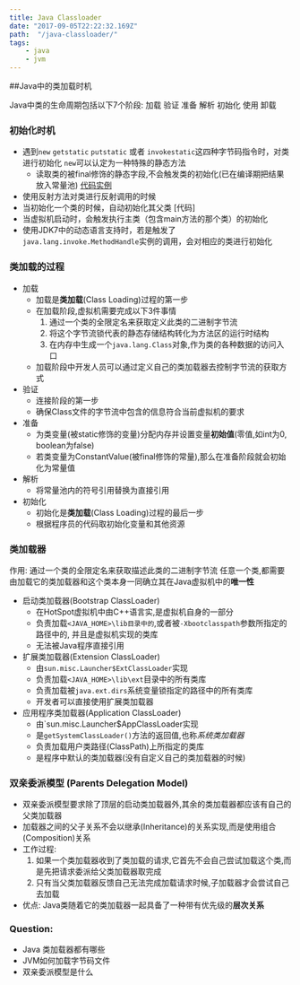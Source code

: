 ```yaml
---
title: Java Classloader
date: "2017-09-05T22:22:32.169Z"
path:  "/java-classloader/"
tags:
    - java
    - jvm
---
```


##Java中的类加载时机

Java中类的生命周期包括以下7个阶段:
加载 验证 准备 解析 初始化 使用 卸载


### 初始化时机
* 遇到`new` `getstatic` `putstatic` 或者 `invokestatic`这四种字节码指令时，对类进行初始化
  `new`可以认定为一种特殊的静态方法
   - 读取类的被final修饰的静态字段,不会触发类的初始化(已在编译期把结果放入常量池) [代码实例](InitialTest.java)
* 使用反射方法对类进行反射调用的时候
* 当初始化一个类的时候，自动初始化其父类 [代码]
* 当虚拟机启动时，会触发执行主类（包含main方法的那个类）的初始化
* 使用JDK7中的动态语言支持时，若是触发了`java.lang.invoke.MethodHandle`实例的调用，会对相应的类进行初始化

### 类加载的过程
- 加载
   - 加载是**类加载**(Class Loading)过程的第一步
   - 在加载阶段,虚拟机需要完成以下3件事情
      1. 通过一个类的全限定名来获取定义此类的二进制字节流
      2. 将这个字节流锁代表的静态存储结构转化为方法区的运行时结构
      3. 在内存中生成一个`java.lang.Class`对象,作为类的各种数据的访问入口
   - 加载阶段中开发人员可以通过定义自己的类加载器去控制字节流的获取方式
- 验证
   - 连接阶段的第一步
   - 确保Class文件的字节流中包含的信息符合当前虚拟机的要求
- 准备
   - 为类变量(被static修饰的变量)分配内存并设置变量**初始值**(零值,如int为0, boolean为false)
   - 若类变量为ConstantValue(被final修饰的常量),那么在准备阶段就会初始化为常量值
- 解析
   -  将常量池内的符号引用替换为直接引用
- 初始化
   - 初始化是**类加载**(Class Loading)过程的最后一步
   - 根据程序员的代码取初始化变量和其他资源

### 类加载器
作用: 通过一个类的全限定名来获取描述此类的二进制字节流
任意一个类,都需要由加载它的类加载器和这个类本身一同确立其在Java虚拟机中的**唯一性**

- 启动类加载器(Bootstrap ClassLoader)
   - 在HotSpot虚拟机中由C++语言实,是虚拟机自身的一部分
   - 负责加载`<JAVA_HOME>\lib目录中的`,或者被`-Xbootclasspath`参数所指定的路径中的,
     并且是虚拟机实现的类库
   - 无法被Java程序直接引用
- 扩展类加载器(Extension ClassLoader) 
   - 由`sun.misc.Launcher$ExtClassLoader`实现
   - 负责加载`<JAVA_HOME>\lib\ext`目录中的所有类库
   - 负责加载被`java.ext.dirs`系统变量锁指定的路径中的所有类库
   - 开发者可以直接使用扩展类加载器
- 应用程序类加载器(Application ClassLoader)
   - 由`sun.misc.Launcher$AppClassLoader实现
   - 是`getSystemClassLoader()`方法的返回值,也称*系统类加载器*
   - 负责加载用户类路径(ClassPath)上所指定的类库
   - 是程序中默认的类加载器(没有自定义自己的类加载器的时候)
   
### 双亲委派模型 (Parents Delegation Model)
- 双亲委派模型要求除了顶层的启动类加载器外,其余的类加载器都应该有自己的父类加载器
- 加载器之间的父子关系不会以继承(Inheritance)的关系实现,而是使用组合(Composition)关系
- 工作过程:
   1. 如果一个类加载器收到了类加载的请求,它首先不会自己尝试加载这个类,而是先把请求委派给父类加载器取完成
   2. 只有当父类加载器反馈自己无法完成加载请求时候,子加载器才会尝试自己去加载
- 优点: Java类随着它的类加载器一起具备了一种带有优先级的**层次关系**


### Question:
- Java 类加载器都有哪些
- JVM如何加载字节码文件
- 双亲委派模型是什么